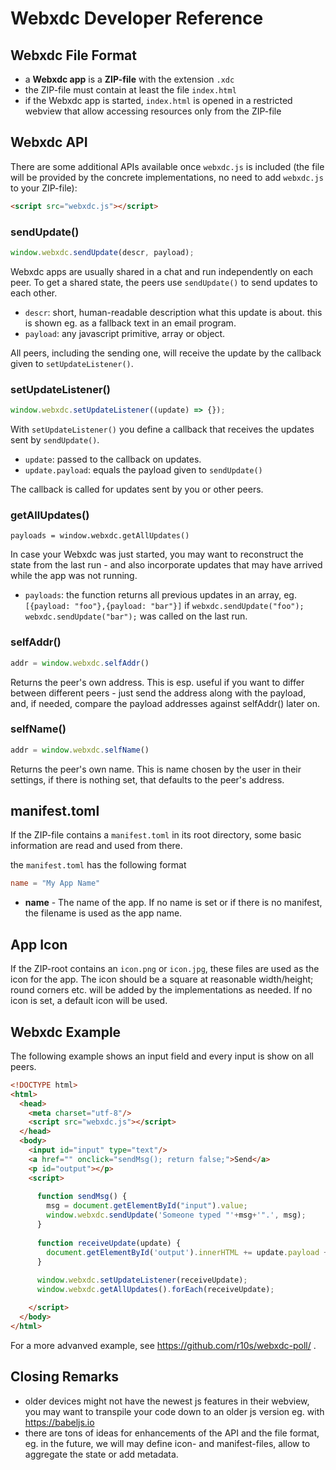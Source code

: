 # Webxdc Developer Reference

## Webxdc File Format

- a **Webxdc app** is a **ZIP-file** with the extension `.xdc`
- the ZIP-file must contain at least the file `index.html`
- if the Webxdc app is started, `index.html` is opened in a restricted webview
  that allow accessing resources only from the ZIP-file


## Webxdc API

There are some additional APIs available once `webxdc.js` is included
(the file will be provided by the concrete implementations,
no need to add `webxdc.js` to your ZIP-file):

```html
<script src="webxdc.js"></script>
```

### sendUpdate()

```js
window.webxdc.sendUpdate(descr, payload);
```

Webxdc apps are usually shared in a chat and run independently on each peer.
To get a shared state, the peers use `sendUpdate()` to send updates to each other.

- `descr`: short, human-readable description what this update is about.
  this is shown eg. as a fallback text in an email program.
- `payload`: any javascript primitive, array or object.

All peers, including the sending one,
will receive the update by the callback given to `setUpdateListener()`.

### setUpdateListener()

```js
window.webxdc.setUpdateListener((update) => {});
```

With `setUpdateListener()` you define a callback that receives the updates
sent by `sendUpdate()`.

- `update`: passed to the callback on updates.
- `update.payload`: equals the payload given to `sendUpdate()`

The callback is called for updates sent by you or other peers.


### getAllUpdates()

```
payloads = window.webxdc.getAllUpdates()
```

In case your Webxdc was just started,
you may want to reconstruct the state from the last run -
and also incorporate updates that may have arrived while the app was not running.

- `payloads`: the function returns all previous updates in an array, 
  eg. `[{payload: "foo"},{payload: "bar"}]`
  if `webxdc.sendUpdate("foo"); webxdc.sendUpdate("bar");` was called on the last run.


### selfAddr()

```js
addr = window.webxdc.selfAddr()
```

Returns the peer's own address.
This is esp. useful if you want to differ between different peers -
just send the address along with the payload,
and, if needed, compare the payload addresses against selfAddr() later on.


### selfName()

```js
addr = window.webxdc.selfName()
```

Returns the peer's own name.
This is name chosen by the user in their settings,
if there is nothing set, that defaults to the peer's address.


## manifest.toml

If the ZIP-file contains a `manifest.toml` in its root directory,
some basic information are read and used from there.

the `manifest.toml` has the following format

```toml
name = "My App Name"
```

- **name** - The name of the app.
  If no name is set or if there is no manifest, the filename is used as the app name.


## App Icon

If the ZIP-root contains an `icon.png` or `icon.jpg`,
these files are used as the icon for the app.
The icon should be a square at reasonable width/height;
round corners etc. will be added by the implementations as needed.
If no icon is set, a default icon will be used.


## Webxdc Example

The following example shows an input field and  every input is show on all peers.

```html
<!DOCTYPE html>
<html>
  <head>
    <meta charset="utf-8"/>
    <script src="webxdc.js"></script>
  </head>
  <body>
    <input id="input" type="text"/>
    <a href="" onclick="sendMsg(); return false;">Send</a>
    <p id="output"></p>
    <script>
    
      function sendMsg() {
        msg = document.getElementById("input").value;
        window.webxdc.sendUpdate('Someone typed "'+msg+'".', msg);
      }
    
      function receiveUpdate(update) {
        document.getElementById('output').innerHTML += update.payload + "<br>";
      }
    
      window.webxdc.setUpdateListener(receiveUpdate);
      window.webxdc.getAllUpdates().forEach(receiveUpdate);

    </script>
  </body>
</html>
```

For a more advanved example, see https://github.com/r10s/webxdc-poll/ .


## Closing Remarks

- older devices might not have the newest js features in their webview,
  you may want to transpile your code down to an older js version eg. with https://babeljs.io
- there are tons of ideas for enhancements of the API and the file format,
  eg. in the future, we will may define icon- and manifest-files,
  allow to aggregate the state or add metadata.